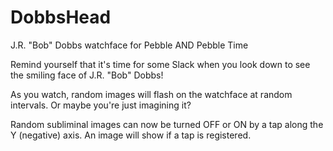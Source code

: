 # DobbsHead
J.R. "Bob" Dobbs watchface for Pebble AND Pebble Time

Remind yourself that it's time for some Slack when you look down to see the smiling face of J.R. "Bob" Dobbs!

As you watch, random images will flash on the watchface at random intervals. Or maybe you're just imagining it?

Random subliminal images can now be turned OFF or ON by a tap along the Y (negative) axis. An image will show if a tap is registered.
